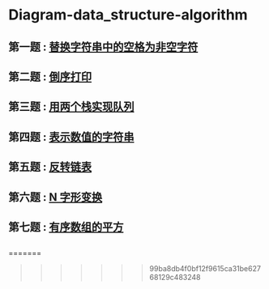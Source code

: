 # Diagram-data_structure-algorithm

## 第一题 : [替换字符串中的空格为非空字符](https://github.com/manneia/Diagram-data_structure-algorithm/blob/master/src/main/java/com/luo/dataStructure/introduction/ReplaceSpace.java)

## 第二题 : [倒序打印](https://github.com/manneia/Diagram-data_structure-algorithm/blob/master/src/main/java/com/luo/dataStructure/introduction/ReversePrint.java)

## 第三题 : [用两个栈实现队列](https://github.com/manneia/Diagram-data_structure-algorithm/blob/master/src/main/java/com/luo/dataStructure/introduction/CiQueue.java)

## 第四题 : [表示数值的字符串](https://github.com/manneia/Diagram-data_structure-algorithm/blob/master/src/main/java/com/luo/dataStructure/introduction/IsNumber.java)

## 第五题 : [反转链表](https://github.com/manneia/Diagram-data_structure-algorithm/blob/master/src/main/java/com/luo/dataStructure/introduction/ReverseList.java)

## 第六题 : [N 字形变换](https://github.com/manneia/Diagram-data_structure-algorithm/blob/master/src/main/java/com/luo/dataStructure/introduction/Convert.java)

## 第七题 : [有序数组的平方](https://github.com/manneia/Diagram-data_structure-algorithm/blob/master/src/main/java/com/luo/dataStructure/introduction/SortedSquares.java) 

##

##

##

##

##

##

##

##

##

##

##
=======
> > > > > > > 99ba8db4f0bf12f9615ca31be62768129c483248
